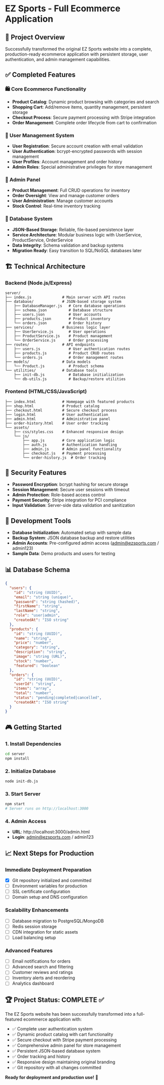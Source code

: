 # EZ Sports - Full Ecommerce Application

## 🎯 Project Overview
Successfully transformed the original EZ Sports website into a complete, production-ready ecommerce application with persistent storage, user authentication, and admin management capabilities.

## ✅ Completed Features

### 🛍️ Core Ecommerce Functionality
- **Product Catalog**: Dynamic product browsing with categories and search
- **Shopping Cart**: Add/remove items, quantity management, persistent storage
- **Checkout Process**: Secure payment processing with Stripe integration
- **Order Management**: Complete order lifecycle from cart to confirmation

### 👥 User Management System
- **User Registration**: Secure account creation with email validation
- **User Authentication**: bcrypt-encrypted passwords with session management
- **User Profiles**: Account management and order history
- **Admin Roles**: Special administrative privileges for store management

### 🔧 Admin Panel
- **Product Management**: Full CRUD operations for inventory
- **Order Oversight**: View and manage customer orders
- **User Administration**: Manage customer accounts
- **Stock Control**: Real-time inventory tracking

### 💾 Database System
- **JSON-Based Storage**: Reliable, file-based persistence layer
- **Service Architecture**: Modular business logic with UserService, ProductService, OrderService
- **Data Integrity**: Schema validation and backup systems
- **Migration Ready**: Easy transition to SQL/NoSQL databases later

## 🏗️ Technical Architecture

### Backend (Node.js/Express)
```
server/
├── index.js              # Main server with API routes
├── database/             # JSON-based storage system
│   ├── DatabaseManager.js   # Core database operations
│   ├── schema.json          # Database structure
│   ├── users.json           # User accounts
│   ├── products.json        # Product inventory
│   └── orders.json          # Order history
├── services/             # Business logic layer
│   ├── UserService.js       # User operations
│   ├── ProductService.js    # Product management
│   └── OrderService.js      # Order processing
├── routes/               # API endpoints
│   ├── users.js             # User authentication routes
│   ├── products.js          # Product CRUD routes
│   └── orders.js            # Order management routes
├── models/               # Data models
│   └── Product.js           # Product schema
└── utilities/            # Database tools
    ├── init-db.js           # Database initialization
    └── db-utils.js          # Backup/restore utilities
```

### Frontend (HTML/CSS/JavaScript)
```
├── index.html            # Homepage with featured products
├── shop.html             # Product catalog
├── checkout.html         # Secure checkout process
├── login.html            # User authentication
├── admin.html            # Administrative panel
├── order-history.html    # User order tracking
└── assets/
    ├── css/styles.css    # Enhanced responsive design
    └── js/
        ├── app.js        # Core application logic
        ├── auth.js       # Authentication handling
        ├── admin.js      # Admin panel functionality
        ├── checkout.js   # Payment processing
        └── order-history.js  # Order tracking
```

## 🔐 Security Features
- **Password Encryption**: bcrypt hashing for secure storage
- **Session Management**: Secure user sessions with timeout
- **Admin Protection**: Role-based access control
- **Payment Security**: Stripe integration for PCI compliance
- **Input Validation**: Server-side data validation and sanitization

## 🚀 Development Tools
- **Database Initialization**: Automated setup with sample data
- **Backup System**: JSON database backup and restore utilities
- **Admin Accounts**: Pre-configured admin access (admin@ezsports.com / admin123)
- **Sample Data**: Demo products and users for testing

## 📊 Database Schema
```json
{
  "users": {
    "id": "string (UUID)",
    "email": "string (unique)",
    "password": "string (hashed)",
    "firstName": "string",
    "lastName": "string",
    "role": "user|admin",
    "createdAt": "ISO string"
  },
  "products": {
    "id": "string (UUID)",
    "name": "string",
    "price": "number",
    "category": "string",
    "description": "string",
    "image": "string (URL)",
    "stock": "number",
    "featured": "boolean"
  },
  "orders": {
    "id": "string (UUID)",
    "userId": "string",
    "items": "array",
    "total": "number",
    "status": "pending|completed|cancelled",
    "createdAt": "ISO string"
  }
}
```

## 🎮 Getting Started

### 1. Install Dependencies
```bash
cd server
npm install
```

### 2. Initialize Database
```bash
node init-db.js
```

### 3. Start Server
```bash
npm start
# Server runs on http://localhost:3000
```

### 4. Admin Access
- **URL**: http://localhost:3000/admin.html
- **Login**: admin@ezsports.com / admin123

## 📈 Next Steps for Production

### Immediate Deployment Preparation
- [x] Git repository initialized and committed
- [ ] Environment variables for production
- [ ] SSL certificate configuration
- [ ] Domain setup and DNS configuration

### Scalability Enhancements
- [ ] Database migration to PostgreSQL/MongoDB
- [ ] Redis session storage
- [ ] CDN integration for static assets
- [ ] Load balancing setup

### Advanced Features
- [ ] Email notifications for orders
- [ ] Advanced search and filtering
- [ ] Customer reviews and ratings
- [ ] Inventory alerts and reordering
- [ ] Analytics dashboard

## 🏆 Project Status: COMPLETE ✅

The EZ Sports website has been successfully transformed into a full-featured ecommerce application with:
- ✅ Complete user authentication system
- ✅ Dynamic product catalog with cart functionality  
- ✅ Secure checkout with Stripe payment processing
- ✅ Comprehensive admin panel for store management
- ✅ Persistent JSON-based database system
- ✅ Order tracking and history
- ✅ Responsive design maintaining original branding
- ✅ Git repository with all changes committed

**Ready for deployment and production use!** 🚀
